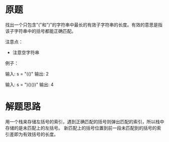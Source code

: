 # 原题
找出一个只包含"("和")"的字符串中最长的有效子字符串的长度。有效的意思是指该子字符串中的括号都能正确匹配。

注意点：

  - 注意空字符串

例子：

输入: s = "(()" 输出: 2

输入: s = ")()())" 输出: 4

# 解题思路
用一个栈来存储左括号的索引，遇到正确匹配的括号则弹出匹配的索引，所以栈中存储的是未匹配上的左括号。
新匹配上的括号位置到前一段未匹配到的括号的索引差即为有效括号的长度。
